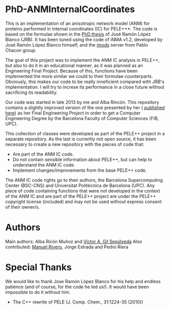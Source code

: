 # PhD-ANMInternalCoordinates

This is an implementation of an anisotropic network model (ANM) for proteins performed in internal coordinates (IC) for PELE++*. The code is based on the formulae shown in the [PhD thesis](http://tdx.cat/handle/10803/81963) of José Ramón López Blanco (JRB). It has been tuned using the code of iNMA v1.2, developed by José Ramón López Blanco himself,  and  the [imods](http://imods.chaconlab.org/) server from Pablo Chacon group.

The goal of this project was to implement the ANM IC analysis in PELE++, but also to do it in an educational manner, as it was planned as an Engineering Final Project. Because of this, functions have been implemented the more similar we could to their formulae counterparts. Obviously, this makes our code to be really inneficient compared with JRB's implementation. I will try to increse its performance in a close future without sacrificing its readability.

Our code was started in late 2013 by me and Alba Rincón. This repository contains a slightly improved version of the one presented by her ( [published here]()) as her Final Engineering Project in order to get a Computer Engineering Degree by the Barcelona Faculty of Computer Sciences (FIB, UPC). 

This collection of classes were developed as part of the PELE++ project in a separate repository. As the last is currently not open source, it has been necessary to create a new repository with the pieces of code that:
- Are part of the ANM IC code.
- Do not contain sensible information about PELE++, but can help to understand the ANM IC code.
- Implement changes/improvements from the base PELE++ code.  

The ANM IC code rights go to their authors, the Barcelona Supercomputing Center (BSC-CNS) and Universitat Politécnica de Barcelona (UPC). Any piece of code containing functions that were not developed in the context of the ANM IC and are part of the PELE++ project are under the PELE++ copyright license (included) and may not be used without express consent of their owner/s.  

# Authors
Main authors: Alba Ricón Muñoz and [Víctor A. Gil Sepúlveda](http://victor-gil-sepulveda.github.io/)
Also contributed: [Manuel Rivero](http://garajeando.blogspot.com.es/), Jorge Estrada and Pedro Riera

# Special Thanks
We would like to thank Jose Ramón López Blanco for his help and endless patience (and of course, for the code he led us!). It would have been impossible to do it without him.

* The C++ rewrite of PELE (J. Comp. Chem., 31:1224-35 (2010))
